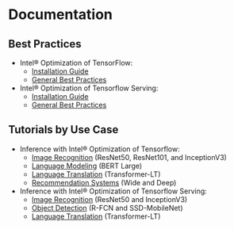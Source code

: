 # Documentation

## Best Practices

* Intel® Optimization of TensorFlow:
    * [Installation Guide](https://software.intel.com/en-us/articles/intel-optimization-for-tensorflow-installation-guide)
    * [General Best Practices](/docs/general/tensorflow/GeneralBestPractices.md)
* Intel® Optimization of Tensorflow Serving:
    * [Installation Guide](/docs/general/tensorflow_serving/InstallationGuide.md)
    * [General Best Practices](/docs/general/tensorflow_serving/GeneralBestPractices.md)
    
## Tutorials by Use Case

* Inference with Intel® Optimization of Tensorflow:
    * [Image Recognition](/docs/image_recognition/tensorflow/Tutorial.md) (ResNet50, ResNet101, and InceptionV3)
    * [Language Modeling](/docs/language_modeling/tensorflow/Tutorial.md) (BERT Large)
    * [Language Translation](/docs/language_translation/tensorflow/Tutorial.md) (Transformer-LT)
    * [Recommendation Systems](/docs/recommendation/tensorflow/Tutorial.md) (Wide and Deep)
* Inference with Intel® Optimization of Tensorflow Serving:
    * [Image Recognition](/docs/image_recognition/tensorflow_serving/Tutorial.md) (ResNet50 and InceptionV3)
    * [Object Detection](/docs/object_detection/tensorflow_serving/Tutorial.md) (R-FCN and SSD-MobileNet)
    * [Language Translation](/docs/language_translation/tensorflow_serving/Tutorial.md) (Transformer-LT)
